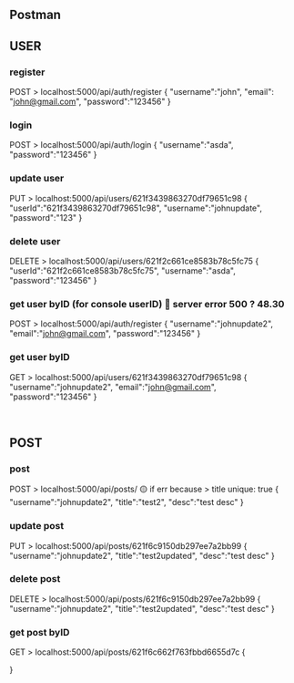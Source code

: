 ## Postman

## USER

### register
POST > localhost:5000/api/auth/register
{
    "username":"john",
    "email": "john@gmail.com",
    "password":"123456"
}

### login
POST > localhost:5000/api/auth/login
{
    "username":"asda",
    "password":"123456"
}

### update user
PUT > localhost:5000/api/users/621f3439863270df79651c98
{
    "userId":"621f3439863270df79651c98",
    "username":"johnupdate",
    "password":"123"
}

### delete user
DELETE > localhost:5000/api/users/621f2c661ce8583b78c5fc75
{
    "userId":"621f2c661ce8583b78c5fc75",
    "username":"asda",
    "password":"123456"
}

### get user byID (for console userID) 🔴 server error 500 ? 48.30
POST > localhost:5000/api/auth/register
{
    "username":"johnupdate2",
    "email":"john@gmail.com",
    "password":"123456"
}

### get user byID
GET > localhost:5000/api/users/621f3439863270df79651c98
{
    "username":"johnupdate2",
    "email":"john@gmail.com",
    "password":"123456"
}

<br/>

## POST

### post 
POST > localhost:5000/api/posts/ 🟡 if err because > title unique: true
{
    "username":"johnupdate2",
    "title":"test2",
    "desc":"test desc"
}

### update post
PUT > localhost:5000/api/posts/621f6c9150db297ee7a2bb99
{
    "username":"johnupdate2",
    "title":"test2updated",
    "desc":"test desc"
}

### delete post
DELETE > localhost:5000/api/posts/621f6c9150db297ee7a2bb99
{
    "username":"johnupdate2",
    "title":"test2updated",
    "desc":"test desc"
}

### get post byID
GET > localhost:5000/api/posts/621f6c662f763fbbd6655d7c
{
    
}